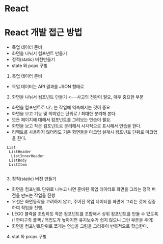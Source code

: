 # React

# React 개발 접근 방법 
- 목업 데이터 준비 
- 화면을 나눠서 컴포넌트 만들기 
- 정적(static) 버전만들기
- state 와 pops 구별 


 1. 목업 데이터 준비 
 - 목업 데이터는 API 결과를 JSON 형태로 
 
 2. 화면을 나눠서 컴포넌트 만들기 <---사고의 전환이 필요, 매우 중요한 부분
 - 화면을 컴포넌트로 나누는 작업에 익숙해지는 것이 중요
 - 화면을 보고 기능 및 의미있는 단위로 / 최대한 분리해 본다. 
 - 모든 페이지에 대해서 컴포넌트를 그려보는 연습이 필요. 
 - 화면을 보고 작은 컴포넌트로 분리해서 시각적으로 표시해서 연습을 한다. 
 - 리액트를 사용하지 않더라도 기존 화면들을 마크업 설계시 컴포넌트 단위로 마크업을 한다. 
 
 
 ```
  List
   ListHeader
    ListInnerHeader
   ListBody
   ListItem
   
 ```  
 
 3. 정적(static) 버전 만들기 
 - 화면을 컴포넌트 단위로 나누고 나면 준비된 목업 데이터로 화면을 그리는 정적 버전을 만드는 작업을 진행  
 - 우선은 화면동작을 고려하지 않고, 주어진 목업 데이터를 화면에 그리는 것에 집중하여 작업을 진행.
 - LEGO 블럭을 조립하듯 작은 컴포넌트를 조합해서 상위 컴포넌트를 만들 수 있도록
 (! 한미구축 플젝 / 복잡도가 높아지면 유지보수가 쉽지 않으니 그런 부분을 주의)
 -  화면을 컴포넌트단위로 쪼개는 연습을 그림을 그리듯이 반복적으로 학습한다. 
 
 
 4. stat 와 props 구별 
 
 
 
 
 
 
